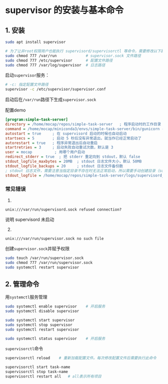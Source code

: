 # supervisor 的安装与基本命令

## 1. 安装

```bash
sudo apt install supervisor

# 为了让非root权限用户也能执行 supervisord/supervisorctl 等命令，需要修改以下路径权限
sudo chmod 777 /var/run				# supervisor.sock 文件路径
sudo chmod 777 /etc/supervisor		# 配置文件路径
sudo chmod 777 /var/log/supervisor	# 日志路径
```

启动`supervisor`服务：
```bash
# -c: 指定配置文件路径
supervisor -c /etc/supervisor/supervisor.conf
```

启动后在`/var/run`路径下生成`supervisor.sock`

配置demo

```ini
[program:simple-task-server]
directory = /home/mocap/repos/simple-task-server   ; 程序启动时的工作目录
command = /home/mocap/miniconda3/envs/simple-task-server/bin/gunicorn -c deploy/gunicorn_conf.py manage:app   ; 启动命令
autostart = true     ; 在 supervisord 启动的时候也自动启动
startsecs = 5        ; 启动 5 秒后没有异常退出，就当作已经正常启动了
autorestart = true   ; 程序异常退出后自动重启
startretries = 3     ; 启动失败自动重试次数，默认是 3
user = mocap          ; 用哪个用户启动
redirect_stderr = true  ; 把 stderr 重定向到 stdout，默认 false
stdout_logfile_maxbytes = 20MB  ; stdout 日志文件大小，默认 50MB
stdout_logfile_backups = 20     ; stdout 日志文件备份数
; stdout 日志文件，需要注意当指定目录不存在时无法正常启动，所以需要手动创建目录（supervisord 会自动创建日志文件）
stdout_logfile = /home/mocap/repos/simple-task-server/logs/supervisord_stdout.log
```

### 常见错误

1. 

```
unix:///var/run/supervisord.sock refused connection?
```

说明 supervisord 未启动

2. 

```
unix:///var/run/supervisor.sock no such file
```

创建`supervisor.sock`并赋予权限

```bash
sudo touch /var/run/supervisor.sock
sudo chmod 777 /var/run/supervisor.sock
sudo systemctl restart supervisor
```

## 2. 管理命令

用`systemctl`服务管理

```bash
sudo systemctl enable supervisor	# 开启服务
sudo systemctl disable supervisor

sudo systemctl start supervisor
sudo systemctl stop supervisor
sudo systemctl restart supervisor

sudo systemctl status supervisor	# 开启服务
```

`supervisorctl`命令

```bash
supervisorctl reload	# 重新加载配置文件。每次修改配置文件后需要执行此命令

supervisorctl start task-name
supervisorctl stop task-name
supervisorctl restart all	# all表示所有项目
```

